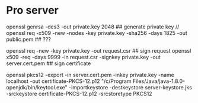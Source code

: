 # Pro server
openssl genrsa -des3 -out private.key 2048   ## generate private key
// openssl req -x509 -new -nodes -key private.key -sha256 -days 1825 -out public.pem   ## ???

openssl req -new -key private.key -out request.csr  ## sign request
openssl x509 -req -days 9999 -in request.csr -signkey private.key -out server.cert.pem  ## sign certificate

openssl pkcs12 -export -in server.cert.pem -inkey private.key -name localhost -out certificate-PKCS-12.p12
"/c/Program Files/Java/java-1.8.0-openjdk/bin/keytool.exe" -importkeystore -destkeystore server-keystore.jks -srckeystore certificate-PKCS-12.p12 -srcstoretype PKCS12




